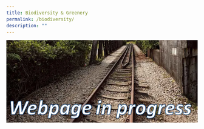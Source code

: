 ```yaml
---
title: Biodiversity & Greenery
permalink: /biodiversity/
description: ""
---
```


![Alt text for image on Isomer site](/images/webpageinprogress.png)